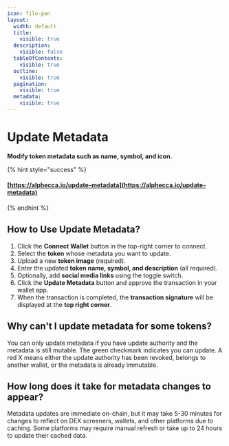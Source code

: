 ```yaml
---
icon: file-pen
layout:
  width: default
  title:
    visible: true
  description:
    visible: false
  tableOfContents:
    visible: true
  outline:
    visible: true
  pagination:
    visible: true
  metadata:
    visible: true
---
```


# Update Metadata

**Modify token metadata such as name, symbol, and icon.**

{% hint style="success" %}
#### [https://alphecca.io/update-metadata](https://alphecca.io/update-metadata)
{% endhint %}

## How to Use Update Metadata?&#x20;

1. Click the **Connect Wallet** button in the top-right corner to connect.
2. Select the **token** whose metadata you want to update.
3. Upload a new **token image** (required).
4. Enter the updated **token name, symbol, and description** (all required).
5. Optionally, add **social media links** using the toggle switch.
6. Click the **Update Metadata** button and approve the transaction in your wallet app.
7. When the transaction is completed, the **transaction signature** will be displayed at the **top right corner**.

## Why can't I update metadata for some tokens?

You can only update metadata if you have update authority and the metadata is still mutable. The green checkmark indicates you can update. A red X means either the update authority has been revoked, belongs to another wallet, or the metadata is already immutable.

## How long does it take for metadata changes to appear?

Metadata updates are immediate on-chain, but it may take 5-30 minutes for changes to reflect on DEX screeners, wallets, and other platforms due to caching. Some platforms may require manual refresh or take up to 24 hours to update their cached data.
